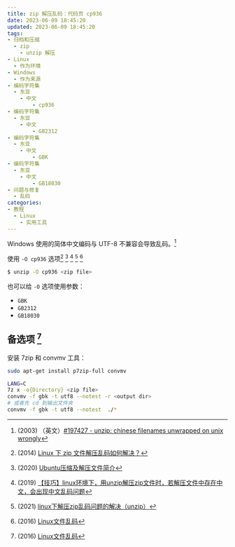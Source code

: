 ```yaml
---
title: zip 解压乱码：代码页 cp936
date: 2023-06-09 18:45:20
updated: 2023-06-09 18:45:20
tags:
- 归档和压缩
  - zip
    - unzip 解压
- Linux
  - 作为环境
- Windows
  - 作为来源
- 编码字符集
  - 东亚
    - 中文
        - cp936
- 编码字符集
  - 东亚
    - 中文
        - GB2312
- 编码字符集
  - 东亚
    - 中文
        - GBK
- 编码字符集
  - 东亚
    - 中文
        - GB18030
- 问题与修复
  - 乱码
categories:
- 教程
  - Linux
    - 实用工具
---
```


Windows 使用的简体中文编码与 UTF-8 不兼容会导致乱码。[^debian-bug-report]

使用 `-O cp936` 选项[^1] [^2] [^3] [^4] [^5]
```bash
$ unzip -O cp936 <zip file>
```

也可以给 `-O` 选项使用参数：
- `GBK`
- `GB2312`
- `GB18030`

<!-- more -->

## 备选项 [^5]

安装 7zip 和 convmv 工具：
```bash
sudo apt-get install p7zip-full convmv
```

```bash
LANG=C
7z x -o{Directory} <zip file>
convmv -f gbk -t utf8 --notest -r <output dir>
# 或者先 cd 到输出文件夹
convmv -f gbk -t utf8 --notest  ./*
```

[^1]: (2014) [Linux 下 zip 文件解压乱码如何解决？](https://www.zhihu.com/question/20523036/answer/31746415)
[^2]: (2020) [Ubuntu压缩及解压文件简介](https://zhuanlan.zhihu.com/p/143846450)
[^3]: (2019) [【技巧】linux环境下，用unzip解压zip文件时，若解压文件中存在中文，会出现中文乱码问题](https://blog.csdn.net/qq_36441393/article/details/102639066)
[^4]: (2021) [linux下解压zip乱码问题的解决（unzip）](https://www.cnblogs.com/tesila/p/14982479.html)
[^5]: (2016) [Linux文件乱码](https://www.findhao.net/easycoding/1605)
[^debian-bug-report]: (2003) （英文）[#197427 - unzip: chinese filenames unwrapped on unix wrongly](https://bugs.debian.org/cgi-bin/bugreport.cgi?bug=197427)